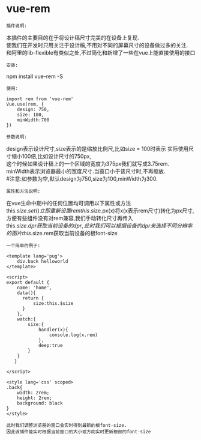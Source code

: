 # vue-rem
    插件说明:
本插件的主要目的在于将设计稿尺寸完美的在设备上复现.  
使我们在开发时只用关注于设计稿,不用对不同的屏幕尺寸的设备做过多的关注.  
和阿里的lib-flexible有类似之处,不过简化和新增了一些在vue上能直接使用的接口

    安装: 
npm install vue-rem -S

    使用: 
```
import rem from 'vue-rem'
Vue.use(rem, {
    design: 750,
    size: 100,
    minWidth:700
})
```


    参数说明:
design表示设计尺寸,size表示的是缩放比例尺,比如size = 100时表示 实际使用尺寸缩小100倍,比如设计尺寸的750px,  
这个时候如果设计稿上的一个区域的宽度为375px我们就写成3.75rem.  
minWidth表示浏览器最小的宽度尺寸.当窗口小于该尺寸时,不再缩放.  
#注意:如参数为空,默认design为750,size为100,minWidth为300.  

    属性和方法说明:
在vue生命中期中的任何位置均可调用以下属性或方法  
this.$size.set()立即重新设置rem  
this.$size.px(x)将x(x表示rem尺寸)转化为px尺寸,方便有些组件没有对rem兼容,我们手动转化尺寸再传入  
this.$size.dpr获取当前设备的dpr,此时我们可以根据设备的dpr来选择不同分辨率的图片  
this.$size.rem获取当前设备的根font-size  

    一个简单的例子:
```如某个组件是这样的  
<template lang='pug'>  
    div.back helloworld  
</template>  

<script>  
export default {  
    name: 'home',  
    data(){  
      return {  
          size:this.$size  
      }  
    },  
    watch:{  
        size:{  
            handler(x){  
                console.log(x.rem)  
            },  
            deep:true  
        }  
    }  
   }  

</script>  

<style lang='css' scoped>  
.back{  
    width: 2rem;  
    height: 2rem;  
    background: black  
}  
</style>  

此时我们调整浏览器的窗口会实时得到最新的根font-size.  
因此该插件能实时根据当前窗口的大小或方向实时更新根部的font-size
```


